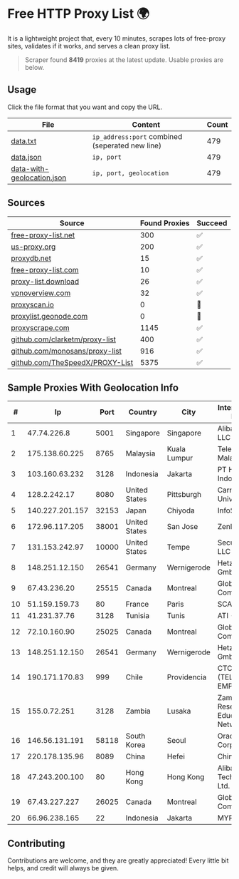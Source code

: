 
# Free HTTP Proxy List 🌍

It is a lightweight project that, every 10 minutes, scrapes lots of free-proxy sites, validates if it works, and serves a clean proxy list.


> Scraper found **8419** proxies at the latest update. Usable proxies are below.

## Usage

Click the file format that you want and copy the URL.


|File|Content|Count|
|----|-------|-----|
|[data.txt](https://raw.githubusercontent.com/themiralay/Proxy-List-World/master/data.txt)|`ip_address:port` combined (seperated new line)|479|
|[data.json](https://raw.githubusercontent.com/themiralay/Proxy-List-World/master/data.json)|`ip, port`|479|
|[data-with-geolocation.json](https://raw.githubusercontent.com/themiralay/Proxy-List-World/master/data-with-geolocation.json)|`ip, port, geolocation`|479|

## Sources

|Source|Found Proxies|Succeed|
|------|-------------|-------|
|[free-proxy-list.net](https://free-proxy-list.net)|300|✅|
|[us-proxy.org](https://www.us-proxy.org)|200|✅|
|[proxydb.net](http://proxydb.net)|15|✅|
|[free-proxy-list.com](https://free-proxy-list.com/?page=&port=&type%5B%5D=http&type%5B%5D=https&up_time=0&search=Search)|10|✅|
|[proxy-list.download](https://www.proxy-list.download/HTTP)|26|✅|
|[vpnoverview.com](https://vpnoverview.com/privacy/anonymous-browsing/free-proxy-servers)|32|✅|
|[proxyscan.io](https://www.proxyscan.io)|0|🚫|
|[proxylist.geonode.com](https://proxylist.geonode.com/api/proxy-list?limit=300&page=1&sort_by=lastChecked&sort_type=desc&protocols=http,https)|0|🚫|
|[proxyscrape.com](https://api.proxyscrape.com/v2/?request=displayproxies&protocol=http&timeout=10000&country=all&ssl=all&anonymity=all)|1145|✅|
|[github.com/clarketm/proxy-list](https://raw.githubusercontent.com/clarketm/proxy-list/master/proxy-list-raw.txt)|400|✅|
|[github.com/monosans/proxy-list](https://raw.githubusercontent.com/monosans/proxy-list/main/proxies/http.txt)|916|✅|
|[github.com/TheSpeedX/PROXY-List](https://raw.githubusercontent.com/TheSpeedX/PROXY-List/master/http.txt)|5375|✅|


## Sample Proxies With Geolocation Info

|#|Ip|Port|Country|City|Internet Service Provider|
|-|--|----|-------|----|-------------------------|
|1|47.74.226.8|5001|Singapore|Singapore|Alibaba Cloud LLC|
|2|175.138.60.225|8765|Malaysia|Kuala Lumpur|Telekom Malaysia Berhad|
|3|103.160.63.232|3128|Indonesia|Jakarta|PT Herza Digital Indonesia|
|4|128.2.242.17|8080|United States|Pittsburgh|Carnegie Mellon University|
|5|140.227.201.157|32153|Japan|Chiyoda|InfoSphere|
|6|172.96.117.205|38001|United States|San Jose|Zenlayer Inc|
|7|131.153.242.97|10000|United States|Tempe|Secured Servers LLC|
|8|148.251.12.150|26541|Germany|Wernigerode|Hetzner Online GmbH|
|9|67.43.236.20|25515|Canada|Montreal|GloboTech Communications|
|10|51.159.159.73|80|France|Paris|SCALEWAY|
|11|41.231.37.76|3128|Tunisia|Tunis|ATI - ISP|
|12|72.10.160.90|25025|Canada|Montreal|GloboTech Communications|
|13|148.251.12.150|26541|Germany|Wernigerode|Hetzner Online GmbH|
|14|190.171.170.83|999|Chile|Providencia|CTC. CORP S.A. (TELEFONICA EMPRESAS)|
|15|155.0.72.251|3128|Zambia|Lusaka|Zambia Research and Education Network|
|16|146.56.131.191|58118|South Korea|Seoul|Oracle Corporation|
|17|220.178.135.96|8089|China|Hefei|Chinanet|
|18|47.243.200.100|80|Hong Kong|Hong Kong|Alibaba (US) Technology Co., Ltd.|
|19|67.43.227.227|26025|Canada|Montreal|GloboTech Communications|
|20|66.96.238.165|22|Indonesia|Jakarta|MYREPUBLIC|



## Contributing

Contributions are welcome, and they are greatly appreciated! Every
little bit helps, and credit will always be given.

